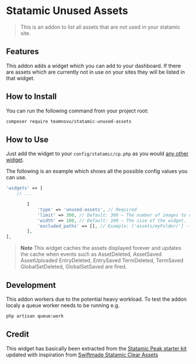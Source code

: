 # Statamic Unused Assets

> This is an addon to list all assets that are not used in your statamic site.

## Features

This addon adds a widget which you can add to your dashboard. If there are assets which are currently not in use on your sites they will be listed in that widget.

## How to Install

You can run the following command from your project root:

``` bash
composer require teamnovu/statamic-unused-assets
```

## How to Use

Just add the widget to your `config/statamic/cp.php` as you would [any other widget](https://statamic.dev/widgets#configuration).

The following is an example which shows all the possible config values you can use.

```php
'widgets' => [
    // ...

        [
            'type' => 'unused-assets', // Required
            'limit' => 300, // Default: 300 – The number of images to display in the widget.
            'width' => 100, // Default: 100 – The size of the widget.
            'excluded_paths' => [], // Example: ['assets/myFolder/'] - Default: [] – The paths to exclude from the search.
        ],
],
```

> **Note**
>This widget caches the assets displayed forever and
> updates the cache when events such as
> AssetDeleted, AssetSaved  AssetUploaded
> EntryDeleted, EntrySaved
> TermDeleted, TermSaved
> GlobalSetDeleted, GlobalSetSaved
> are fired.

## Development

This addon workers due to the potential heavy workload. To test the addon localy a queue worker needs to be running e.g.

``` bash
php artisan queue:work
```

## Credit

This widget has basically been extracted from the [Statamic Peak starter kit](https://github.com/studio1902/statamic-peak) updated with inspiration from [Swiftmade Statamic Clear Assets](https://github.com/swiftmade/statamic-clear-assets)
